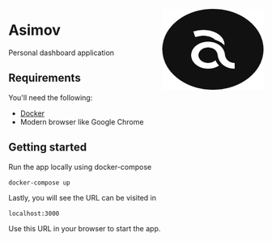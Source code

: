 <a href='https://github.com/jkrclaro/asimov'><img src='https://github.com/jkrclaro/asimov/blob/master/frontend/public/logo-circle.png' align='right' width='200' height='160' /></a>

# Asimov

Personal dashboard application

## Requirements

You'll need the following:

- [Docker](https://www.docker.com/)
- Modern browser like Google Chrome


## Getting started

Run the app locally using docker-compose

```sh-session
docker-compose up
```

Lastly, you will see the URL can be visited in

```
localhost:3000
```

Use this URL in your browser to start the app.